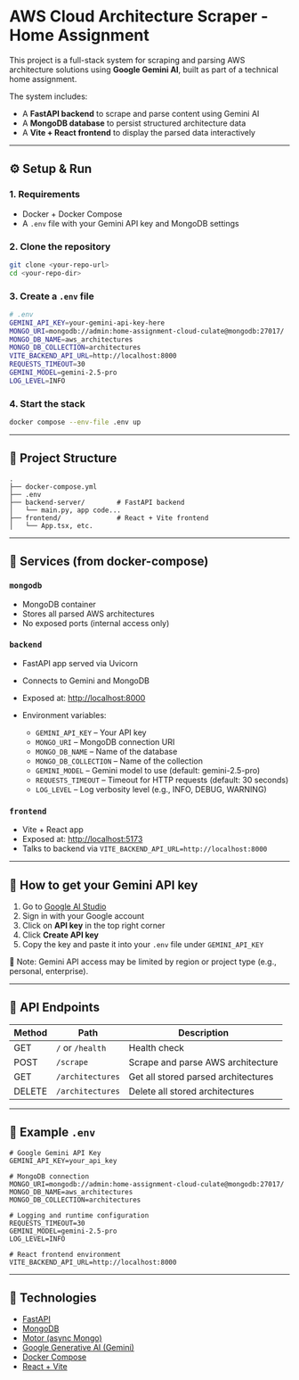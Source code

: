 # AWS Cloud Architecture Scraper - Home Assignment

This project is a full-stack system for scraping and parsing AWS architecture solutions using **Google Gemini AI**, built as part of a technical home assignment.

The system includes:

* A **FastAPI backend** to scrape and parse content using Gemini AI
* A **MongoDB database** to persist structured architecture data
* A **Vite + React frontend** to display the parsed data interactively

---

## ⚙️ Setup & Run

### 1. Requirements

* Docker + Docker Compose
* A `.env` file with your Gemini API key and MongoDB settings

### 2. Clone the repository

```bash
git clone <your-repo-url>
cd <your-repo-dir>
```

### 3. Create a `.env` file

```bash
# .env
GEMINI_API_KEY=your-gemini-api-key-here
MONGO_URI=mongodb://admin:home-assignment-cloud-culate@mongodb:27017/
MONGO_DB_NAME=aws_architectures
MONGO_DB_COLLECTION=architectures
VITE_BACKEND_API_URL=http://localhost:8000
REQUESTS_TIMEOUT=30
GEMINI_MODEL=gemini-2.5-pro
LOG_LEVEL=INFO
```

### 4. Start the stack

```bash
docker compose --env-file .env up
```

---

## 📁 Project Structure

```
.
├── docker-compose.yml
├── .env
├── backend-server/        # FastAPI backend
│   └── main.py, app code...
├── frontend/              # React + Vite frontend
│   └── App.tsx, etc.
```

---

## 🚀 Services (from docker-compose)

### `mongodb`

* MongoDB container
* Stores all parsed AWS architectures
* No exposed ports (internal access only)

### `backend`

* FastAPI app served via Uvicorn
* Connects to Gemini and MongoDB
* Exposed at: [http://localhost:8000](http://localhost:8000)
* Environment variables:

  * `GEMINI_API_KEY` – Your API key
  * `MONGO_URI` – MongoDB connection URI
  * `MONGO_DB_NAME` – Name of the database
  * `MONGO_DB_COLLECTION` – Name of the collection
  * `GEMINI_MODEL` – Gemini model to use (default: gemini-2.5-pro)
  * `REQUESTS_TIMEOUT` – Timeout for HTTP requests (default: 30 seconds)
  * `LOG_LEVEL` – Log verbosity level (e.g., INFO, DEBUG, WARNING)

### `frontend`

* Vite + React app
* Exposed at: [http://localhost:5173](http://localhost:5173)
* Talks to backend via `VITE_BACKEND_API_URL=http://localhost:8000`

---

## 🧠 How to get your Gemini API key

1. Go to [Google AI Studio](https://makersuite.google.com/app)
2. Sign in with your Google account
3. Click on **API key** in the top right corner
4. Click **Create API key**
5. Copy the key and paste it into your `.env` file under `GEMINI_API_KEY`

🔐 Note: Gemini API access may be limited by region or project type (e.g., personal, enterprise).

---

## 🔌 API Endpoints

| Method | Path             | Description                         |
| ------ | ---------------- | ----------------------------------- |
| GET    | `/` or `/health` | Health check                        |
| POST   | `/scrape`        | Scrape and parse AWS architecture   |
| GET    | `/architectures` | Get all stored parsed architectures |
| DELETE | `/architectures` | Delete all stored architectures     |

---

## 📄 Example `.env`

```env
# Google Gemini API Key
GEMINI_API_KEY=your_api_key

# MongoDB connection
MONGO_URI=mongodb://admin:home-assignment-cloud-culate@mongodb:27017/
MONGO_DB_NAME=aws_architectures
MONGO_DB_COLLECTION=architectures

# Logging and runtime configuration
REQUESTS_TIMEOUT=30
GEMINI_MODEL=gemini-2.5-pro
LOG_LEVEL=INFO

# React frontend environment
VITE_BACKEND_API_URL=http://localhost:8000
```

---

## 🧠 Technologies

* [FastAPI](https://fastapi.tiangolo.com/)
* [MongoDB](https://www.mongodb.com/)
* [Motor (async Mongo)](https://motor.readthedocs.io/)
* [Google Generative AI (Gemini)](https://ai.google.dev/)
* [Docker Compose](https://docs.docker.com/compose/)
* [React + Vite](https://vitejs.dev/)

